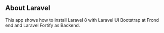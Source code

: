 
## About Laravel

This app shows how to install Laravel 8 with Laravel UI Bootstrap at Frond end
and Laravel Fortify as Backend.